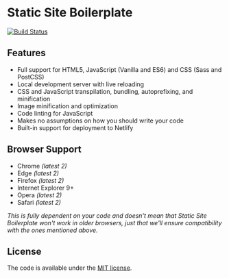 # Static Site Boilerplate
[![Build Status](https://travis-ci.org/ericalli/static-site-boilerplate.svg?branch=master)](https://travis-ci.org/ericalli/static-site-boilerplate)

## Features

* Full support for HTML5, JavaScript \(Vanilla and ES6\) and CSS \(Sass and PostCSS\)
* Local development server with live reloading
* CSS and JavaScript transpilation, bundling, autoprefixing, and minification
* Image minification and optimization
* Code linting for JavaScript
* Makes no assumptions on how you should write your code
* Built-in support for deployment to Netlify 

## Browser Support

* Chrome _\(latest 2\)_
* Edge _\(latest 2\)_
* Firefox _\(latest 2\)_
* Internet Explorer 9+
* Opera _\(latest 2\)_
* Safari _\(latest 2\)_

_This  is fully dependent on your code and doesn't mean that Static Site Boilerplate won't work in older browsers, just that we'll ensure compatibility with the ones mentioned above._

## License

The code is available under the [MIT license](LICENSE).

